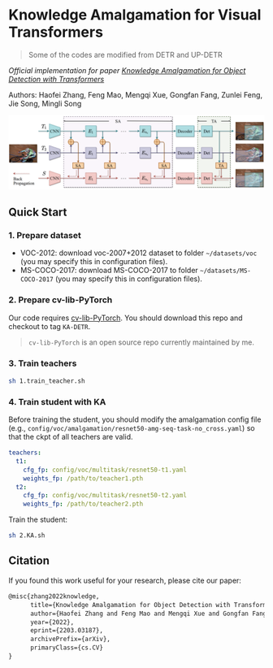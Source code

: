 # Knowledge Amalgamation for Visual Transformers

> Some of the codes are modified from DETR and UP-DETR

*Official implementation for paper [Knowledge Amalgamation for Object Detection with Transformers](https://arxiv.org/abs/2203.03187)*

Authors: Haofei Zhang, Feng Mao, Mengqi Xue, Gongfan Fang, Zunlei Feng, Jie Song, Mingli Song

![Overview](fig/method.png)

## Quick Start

### 1. Prepare dataset

* VOC-2012: download voc-2007+2012 dataset to folder `~/datasets/voc` (you may specify this in configuration files).
* MS-COCO-2017: download MS-COCO-2017 to folder `~/datasets/MS-COCO-2017` (you may specify this in configuration files).

### 2. Prepare cv-lib-PyTorch

Our code requires [cv-lib-PyTorch](https://github.com/zhfeing/cv-lib-PyTorch/tree/KA-DETR). You should download this repo and checkout to tag `KA-DETR`.
> `cv-lib-PyTorch` is an open source repo currently maintained by me.

### 3. Train teachers

```bash
sh 1.train_teacher.sh
```

### 4. Train student with KA

Before training the student, you should modify the amalgamation config file (e.g., `config/voc/amalgamation/resnet50-amg-seq-task-no_cross.yaml`) so that the ckpt of all teachers are valid.

```yaml
teachers:
  t1:
    cfg_fp: config/voc/multitask/resnet50-t1.yaml
    weights_fp: /path/to/teacher1.pth
  t2:
    cfg_fp: config/voc/multitask/resnet50-t2.yaml
    weights_fp: /path/to/teacher2.pth
```

Train the student:

```bash
sh 2.KA.sh
```

## Citation

If you found this work useful for your research, please cite our paper:

```txt
@misc{zhang2022knowledge,
      title={Knowledge Amalgamation for Object Detection with Transformers}, 
      author={Haofei Zhang and Feng Mao and Mengqi Xue and Gongfan Fang and Zunlei Feng and Jie Song and Mingli Song},
      year={2022},
      eprint={2203.03187},
      archivePrefix={arXiv},
      primaryClass={cs.CV}
}
```
